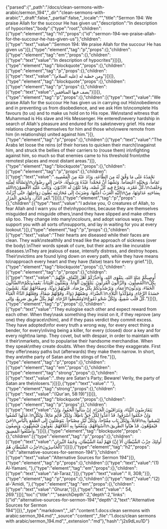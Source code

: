 {"parsed":{"_path":"/docs/clean-sermons-with-arabic/sermon_194","_dir":"clean-sermons-with-arabic","_draft":false,"_partial":false,"_locale":"","title":"Sermon 194:  We praise Allah for the succour He has given us","description":"In description of hypocrites","body":{"type":"root","children":[{"type":"element","tag":"h1","props":{"id":"sermon-194-we-praise-allah-for-the-succour-he-has-given-us"},"children":[{"type":"text","value":"Sermon 194:  We praise Allah for the succour He has given us"}]},{"type":"element","tag":"p","props":{},"children":[{"type":"element","tag":"em","props":{},"children":[{"type":"text","value":"In description of hypocrites"}]}]},{"type":"element","tag":"blockquote","props":{},"children":[{"type":"element","tag":"p","props":{},"children":[{"type":"text","value":"ومن خطبة له (عليه السلام)"}]}]},{"type":"element","tag":"blockquote","props":{},"children":[{"type":"element","tag":"p","props":{},"children":[{"type":"text","value":"يصف فيها المنافقين"}]}]},{"type":"element","tag":"p","props":{},"children":[{"type":"text","value":"We praise Allah for the succour He has given us in carrying out His\nobedience and in preventing us from disobedience, and we ask Him to\ncomplete His favours (to us) and to make us hold on to His rope. We\nstand witness that Muhammad is His slave and His Messenger. He entered\nevery hardship in search of Allah's pleasure and endured for its sake\nevery grief. His near relations changed themselves for him and those who\nwere remote from him (in relationship) united against him."}]},{"type":"element","tag":"p","props":{},"children":[{"type":"text","value":"The Arabs let loose the reins (of their horses to quicken their march)\nagainst him, and struck the bellies of their carriers to (rouse them) in\nfighting against him, so much so that enemies came to his threshold from\nthe remotest places and most distant areas."}]},{"type":"element","tag":"blockquote","props":{},"children":[{"type":"element","tag":"p","props":{},"children":[{"type":"text","value":"نَحْمَدُهُ عَلَى مَا وَفَّقَ لَهُ مِنَ الطَّاعَةِ، وَذَادَ عَنْهُ مِنَ الْمَعْصِيةِ، وَنَسْأَلُهُ لِمِنَّتِهِ\nتَمَاماً، وَبِحَبْلِهِ اعْتِصَاماً. وَنَشْهَدُ أَنَّ مُحَمَّداً عَبْدُهُ وَرَسُولُهُ، خَاضَ إِلَى رِضْوَانِ اللهِ\nكُلَّ غَمْرَة، وَتَجَرَّعَ فِيهِ كُلَّ غُصَّة، وَقَدْ تَلَوَّنَ لَه الاَدْنَوْنَ، وَتَأَلَّبَ عَلَيْهِ الاْقْصَوْنَ،\nوَخَلَعَتْ إِلَيْهِ الْعَرَبُ أَعِنَّتَهَا، وَضَرَبَتْ إِلَى مُحَارَبَتِهِ بُطُونَ رَوَاحِلِهَا، حَتَّى أَنْزَلَتْ\nبِسَاحَتِهِ عَدَاوَتَهَا، مِنْ أبْعَدِ الدَّارِ، وَأَسْحَقِ الْمَزَارِ."}]}]},{"type":"element","tag":"p","props":{},"children":[{"type":"text","value":"I advise you, O creatures of Allah, to fear Allah and I warn you of the\nhypocrites, because they are themselves misguided and misguide others,\nand they have slipped and make others slip too. They change into many\ncolours, and adopt various ways. They support you with all sorts of\nsupports, and lay in waiting for you at every lookout."}]},{"type":"element","tag":"p","props":{},"children":[{"type":"text","value":"Their hearts are diseased while their faces are clean. They walk\nstealthily and tread like the approach of sickness (over the body).\nTheir words speak of cure, but their acts are like incurable diseases.\nThey are jealous of ease, intensify distress, and destroy hopes. Their\nvictims are found lying down on every path, while they have means to\napproach every heart and they have (false) tears for every grief."}]},{"type":"element","tag":"blockquote","props":{},"children":[{"type":"element","tag":"p","props":{},"children":[{"type":"text","value":"أُوصِيكُمْ عِبَادَ اللهِ، بِتَقْوَى اللهِ، وَأُحَذِّرُكُمْ أَهْلَ النِّفَاقِ، فَإِنَّهُمُ: الضَّالُّونَ\nالْمُضِلُّونَ، وَالزَّالُّونَ الْمُزِلُّونَ. يَتَلَوَّنُونَ أَلْوَاناً، وَيَفْتَنُّونَ افْتِنَاناً، َيَعْمِدُونَكُمْ\nبِكُلِّ عِمَاد، وَيَرْصُدُونَكُمْ بِكُلِّ مِرْصَاد. قُلوبُهُمْ دَوِيَّةٌ، وَصِفَاحُهُمْ نَقِيَّةٌ. يَمْشُونَ\nالْخَفَاءَ، وَيَدِبُّونَ الضَّرَاءَ. وَصْفُهُمْ دَوَاءٌ، وَقَوْلُهُمْ شِفَاءٌ، وَفِعْلُهُمُ الدَّاءُ الْعَيَاءُ.\nحَسَدَةُ الرَّخَاءِ، وَمُؤَكِّدُوا الْبَلاَءِ، وَمُقْنِطُوا الرَّجَاءِ. لَهُمْ بِكُلِّ طَرِيق صَرِيعٌ، وَإلى\nكُلِّ قَلْب شَفِيعٌ، وَلِكُلِّ شَجْو دُمُوعٌ."}]}]},{"type":"element","tag":"p","props":{},"children":[{"type":"text","value":"They eulogise each other and expect reward from each other. When they\nask something they insist on it, if they reprove (any one) they disgrace\n(him), and if they pass verdict they commit excess. They have adopted\nfor every truth a wrong way, for every erect thing a bender, for every\nliving being a killer, for every (closed) door a key and for every night\na lamp. They covet, but with despair, in order to maintain with it their\nmarkets, and to popularise their handsome merchandise. When they speak\nthey create doubts. When they describe they exaggerate. First they offer\neasy paths but (afterwards) they make them narrow. In short, they are\nthe party of Satan and the stings of fire."}]},{"type":"element","tag":"p","props":{},"children":[{"type":"element","tag":"em","props":{},"children":[{"type":"element","tag":"strong","props":{},"children":[{"type":"text","value":"..they are Satan's Party; Beware! Verily, the party of Satan are the\nlosers."}]}]},{"type":"text","value":" "},{"type":"element","tag":"strong","props":{},"children":[{"type":"text","value":"(Qur'an, 58:19)"}]}]},{"type":"element","tag":"blockquote","props":{},"children":[{"type":"element","tag":"p","props":{},"children":[{"type":"text","value":"يَتَقَارَضُونَ الثَّنَاءَ، وَيَتَرَاقَبُونَ الْجَزَاء. إِنْ سَأَلُوا ألْحَفُوا، وَإِنْ عَذَلُوا كَشَفُوا،\nوَإِنْ حَكَمُوا أَسْرَفُوا. قَدْ أَعَدُّوا لِكُلِّ حَقٍّ بَاطِلاً، وَلِكُلِّ قَائِم مَائِلاً، وَلِكُلِّ حَيّ\nقَاتِلاً، وَلِكُلِّ بَاب مِفْتَاحاً، وَلِكُلِّ لَيْل مِصْبَاحاً. يَتَوَصَّلُونَ إِلَى الطَّمَعِ بِالْيَأْسِ\nلِيُقيمُوا بِهِ أَسْوَاقَهُمْ، وَيُنَفِّعُوا بِهِ أَعْلاَقَهُمْ. يَقُولُونَ فَيُشَبِّهُونَ، وَيَصِفُونَ\nفَيُمَوِّهُونَ. قَدْ هيّأُوا الطَّرِيقَ، وَأَضْلَعُوا الْمَضِيقَ."}]}]},{"type":"element","tag":"blockquote","props":{},"children":[{"type":"element","tag":"p","props":{},"children":[{"type":"text","value":"فَهُمْ لُمَةُ الشَّيْطَانِ، وَحُمَةُ النِّيرَانِ (أُولئِكَ حِزْبُ الشَّيْطَانِ أَلاَ إِنَّ حِزْبَ الشَّيْطَانِ هُمُ\nالْخَاسِرُونَ)"}]}]},{"type":"element","tag":"h2","props":{"id":"alternative-sources-for-sermon-194"},"children":[{"type":"text","value":"Alternative Sources for Sermon 194"}]},{"type":"element","tag":"p","props":{},"children":[{"type":"text","value":"(1) Al-Yamani, "},{"type":"element","tag":"em","props":{},"children":[{"type":"text","value":"al-Taraz,"}]},{"type":"text","value":" II, 308;"}]},{"type":"element","tag":"p","props":{},"children":[{"type":"text","value":"(2) al-'Amidi, "},{"type":"element","tag":"em","props":{},"children":[{"type":"text","value":"Ghurar,"}]},{"type":"text","value":" 54, 269."}]}],"toc":{"title":"","searchDepth":2,"depth":2,"links":[{"id":"alternative-sources-for-sermon-194","depth":2,"text":"Alternative Sources for Sermon 194"}]}},"_type":"markdown","_id":"content:1.docs:clean sermons with arabic:sermon_194.md","_source":"content","_file":"1.docs/clean sermons with arabic/sermon_194.md","_extension":"md"},"hash":"j2s9dLxu1D"}